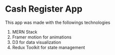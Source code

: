 # Cash Register App
This app was made with the followings technologies

1. MERN Stack
2. Framer motion for animations
3. D3 for data visualization
4. Redux Toolkit for state management
